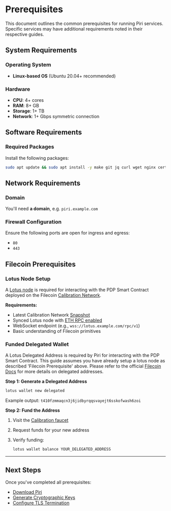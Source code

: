 # Prerequisites

This document outlines the common prerequisites for running Piri services. Specific services may have additional requirements noted in their respective guides.

## System Requirements

### Operating System
- **Linux-based OS** (Ubuntu 20.04+ recommended)

### Hardware
- **CPU**: 4+ cores
- **RAM**: 8+ GB
- **Storage**: 1+ TB
- **Network**: 1+ Gbps symmetric connection

## Software Requirements

### Required Packages

Install the following packages:

```bash
sudo apt update && sudo apt install -y make git jq curl wget nginx certbot python3-certbot-nginx
```

## Network Requirements

### Domain
You'll need **a domain**, e.g. `piri.example.com` 
### Firewall Configuration
Ensure the following ports are open for ingress and egress:

- `80` 
- `443`

## Filecoin Prerequisites

### Lotus Node Setup
A [Lotus node](https://github.com/filecoin-project/lotus) is required for interacting with the PDP Smart Contract deployed on the Filecoin [Calibration Network](https://docs.filecoin.io/networks/calibration).

**Requirements:**
- Latest Calibration Network [Snapshot](https://forest-archive.chainsafe.dev/latest/calibnet/)
- Synced Lotus node with [ETH RPC enabled](https://lotus.filecoin.io/lotus/configure/ethereum-rpc/#enableethrpc)
- WebSocket endpoint (e.g., `wss://lotus.example.com/rpc/v1`)
- Basic understanding of Filecoin primitives

### Funded Delegated Wallet

A Lotus Delegated Address is required by Piri for interacting with the PDP Smart Contract. This guide assumes you have already setup a lotus node as described 'Filecoin Prerequisite' above. Please refer to the official [Filecoin Docs](https://docs.filecoin.io/smart-contracts/filecoin-evm-runtime/address-types#delegated-addresses) for more details on delegated addresses.

**Step 1: Generate a Delegated Address**

```bash
lotus wallet new delegated
```

Example output: `t410fzmmaqcn3j6jidbyrqqsvayejt6sskofwash6zoi`

**Step 2: Fund the Address**

1. Visit the [Calibration faucet](https://faucet.calibnet.chainsafe-fil.io/funds.html)
2. Request funds for your new address
3. Verify funding:

   ```bash
   lotus wallet balance YOUR_DELEGATED_ADDRESS
   ```

---

## Next Steps

Once you've completed all prerequisites:
- [Download Piri](./download.md)
- [Generate Cryptographic Keys](./key-generation.md)
- [Configure TLS Termination](./tls-termination.md)